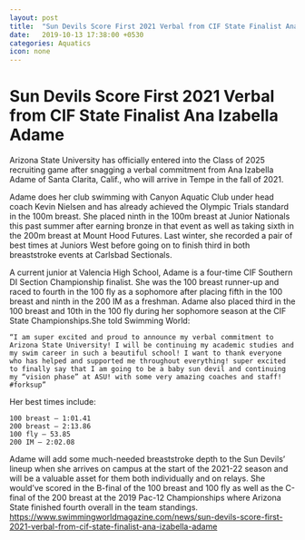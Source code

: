 ```yaml
---
layout: post
title:  "Sun Devils Score First 2021 Verbal from CIF State Finalist Ana Izabella Adame"
date:   2019-10-13 17:38:00 +0530
categories: Aquatics
icon: none
---
```

# Sun Devils Score First 2021 Verbal from CIF State Finalist Ana Izabella Adame
Arizona State University has officially entered into the Class of 2025 recruiting game after snagging a verbal commitment from Ana Izabella Adame of Santa Clarita, Calif., who will arrive in Tempe in the fall of 2021.

Adame does her club swimming with Canyon Aquatic Club under head coach Kevin Nielsen and has already achieved the Olympic Trials standard in the 100m breast. She placed ninth in the 100m breast at Junior Nationals this past summer after earning bronze in that event as well as taking sixth in the 200m breast at Mount Hood Futures. Last winter, she recorded a pair of best times at Juniors West before going on to finish third in both breaststroke events at Carlsbad Sectionals.

A current junior at Valencia High School, Adame is a four-time CIF Southern DI Section Championship finalist. She was the 100 breast runner-up and raced to fourth in the 100 fly as a sophomore after placing fifth in the 100 breast and ninth in the 200 IM as a freshman. Adame also placed third in the 100 breast and 10th in the 100 fly during her sophomore season at the CIF State Championships.She told Swimming World:

    “I am super excited and proud to announce my verbal commitment to Arizona State University! I will be continuing my academic studies and my swim career in such a beautiful school! I want to thank everyone who has helped and supported me throughout everything! super excited to finally say that I am going to be a baby sun devil and continuing my “vision phase” at ASU! with some very amazing coaches and staff! #forksup”

Her best times include:

    100 breast – 1:01.41
    200 breast – 2:13.86
    100 fly – 53.85
    200 IM – 2:02.08

Adame will add some much-needed breaststroke depth to the Sun Devils’ lineup when she arrives on campus at the start of the 2021-22 season and will be a valuable asset for them both individually and on relays. She would’ve scored in the B-final of the 100 breast and 100 fly as well as the C-final of the 200 breast at the 2019 Pac-12 Championships where Arizona State finished fourth overall in the team standings.
https://www.swimmingworldmagazine.com/news/sun-devils-score-first-2021-verbal-from-cif-state-finalist-ana-izabella-adame
